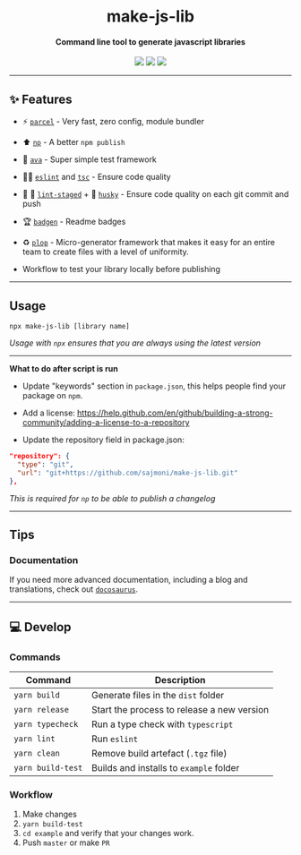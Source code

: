 <h1 align="center">
  make-js-lib
</h1>
<h4 align="center">
  Command line tool to generate javascript libraries
</h4>

<div align="center">
  <img src="https://badgen.net/npm/v/make-js-lib?icon=npm" />
  <img src="https://badgen.net/npm/dw/make-js-lib?icon=npm" />
  <img src="https://badgen.net/github/last-commit/sajmoni/make-js-lib?icon=github" />
</div>

---

## :sparkles: Features

 - :zap: [`parcel`](https://github.com/parcel-bundler/parcel) - Very fast, zero config, module bundler

 - :arrow_up: [`np`](https://github.com/sindresorhus/np) - A better `npm publish`

 - :straight_ruler: [`ava`](https://github.com/avajs/ava) - Super simple test framework

 - :policeman: [`eslint`](https://github.com/eslint/eslint) and [`tsc`](https://github.com/microsoft/TypeScript) - Ensure code quality

 - :no_entry_sign: :poop: [`lint-staged`](https://github.com/okonet/lint-staged) + :dog: [`husky`](https://github.com/typicode/husky) - Ensure code quality on each git commit and push

 - :trophy: [`badgen`](https://github.com/badgen/badgen.net) - Readme badges

 - :recycle: [`plop`](https://github.com/plopjs/plop) - Micro-generator framework that makes it easy for an entire team to create files with a level of uniformity.

 - Workflow to test your library locally before publishing

<!-- For command line tools: -->

 <!-- - [`commander`]()  -->

<!-- parcel-plugin-shebang -->

---

## Usage

```
npx make-js-lib [library name]
```

_Usage with `npx` ensures that you are always using the latest version_

---

**What to do after script is run**

 - Update "keywords" section in `package.json`, this helps people find your package on `npm`.

 - Add a license: https://help.github.com/en/github/building-a-strong-community/adding-a-license-to-a-repository

 - Update the repository field in package.json:

```json
"repository": {
  "type": "git",
  "url": "git+https://github.com/sajmoni/make-js-lib.git"
},
```

_This is required for `np` to be able to publish a changelog_

---

## Tips

### Documentation

If you need more advanced documentation, including a blog and translations, check out [`docosaurus`](https://github.com/facebook/docusaurus).

---

## :computer: Develop

### Commands

Command | Description
------- | -----------
`yarn build` | Generate files in the `dist` folder
`yarn release` | Start the process to release a new version
`yarn typecheck` | Run a type check with `typescript`
`yarn lint` | Run `eslint`
`yarn clean` | Remove build artefact (`.tgz` file)
`yarn build-test` | Builds and installs to `example` folder

### Workflow

1. Make changes
2. `yarn build-test`
3. `cd example` and verify that your changes work.
4. Push `master` or make `PR`

